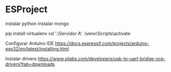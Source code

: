 # ESProject
instalar python
instalar mongo

pip install virtualenv
cd '.\Servidor A\'
.\venv\Scripts\activate

Configurar Arduino IDE
https://docs.espressif.com/projects/arduino-esp32/en/latest/installing.html

Instalar drivers
https://www.silabs.com/developers/usb-to-uart-bridge-vcp-drivers?tab=downloads